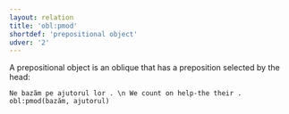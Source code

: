 ```yaml
---
layout: relation
title: 'obl:pmod'
shortdef: 'prepositional object'
udver: '2'
---
```


A prepositional object is an oblique that has a preposition selected by the head:

~~~ sdparse
Ne bazăm pe ajutorul lor . \n We count on help-the their .
obl:pmod(bazăm, ajutorul)
~~~
<!-- Interlanguage links updated So kvě 14 19:04:06 CEST 2022 -->
